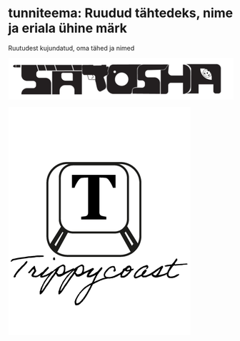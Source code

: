 # tunniteema: Ruudud tähtedeks, nime ja eriala ühine märk

 Ruutudest kujundatud, oma tähed ja nimed

![ühised märgid](../images/mark1/nime_mark.png)

![ühised märgid](../images/mark1/eriala_mark.png)

